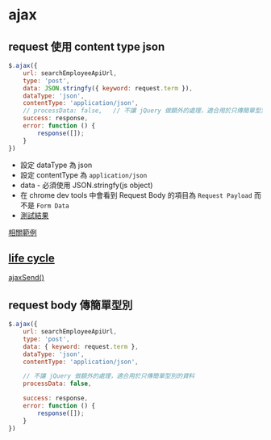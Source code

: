# ajax


## request 使用 content type json

```javascript
$.ajax({
    url: searchEmployeeApiUrl,
    type: 'post',
    data: JSON.stringfy({ keyword: request.term }),
    dataType: 'json',
    contentType: 'application/json',
    // processData: false,   // 不讓 jQuery 做額外的處理，適合用於只傳簡單型別的資料
    success: response,
    error: function () {
        response([]);
    }
})
```

- 設定 dataType 為 json
- 設定 contentType 為 `application/json`
- data - 必須使用 JSON.stringfy(js object)
- 在 chrome dev tools 中會看到 Request Body 的項目為 `Request Payload` 而不是 `Form Data`
- [測試結果](./../../../.Net/.Net%20Core/ASP.NET%20Core/Model%20Binding/FromForm.md)

[相關範例](./將%20$(form)%20轉成%20object.md#複雜型別)

## [life cycle](https://api.jquery.com/Ajax_Events/)
[ajaxSend()](https://api.jquery.com/ajaxsend/)


## request body 傳簡單型別

```javascript
$.ajax({
    url: searchEmployeeApiUrl,
    type: 'post',
    data: { keyword: request.term },
    dataType: 'json',
    contentType: 'application/json',

    // 不讓 jQuery 做額外的處理，適合用於只傳簡單型別的資料
    processData: false,

    success: response,
    error: function () {
        response([]);
    }
})